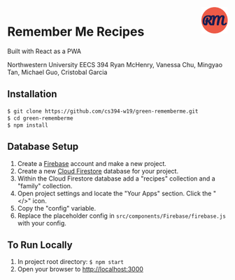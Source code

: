<a href="https://remembermerecipes.com/">
    <img src="https://github.com/cs394-w19/green-rememberme/blob/master/public/logo.png" alt="RememberMe Recipeslogo"     title="RememberMe Recipes" align="right" height="60" />
</a>

# Remember Me Recipes
Built with React as a PWA

Northwestern University
EECS 394
Ryan McHenry, Vanessa Chu, Mingyao Tan, Michael Guo, Cristobal Garcia


## Installation
```
$ git clone https://github.com/cs394-w19/green-rememberme.git
$ cd green-rememberme
$ npm install
```

## Database Setup 
1. Create a [Firebase](https://firebase.google.com/) account and make a new project.
2. Create a new [Cloud Firestore](https://firebase.google.com/docs/firestore/) database for your project.
3. Within the Cloud Firestore database add a "recipes" collection and a "family" collection.
4. Open project settings and locate the "Your Apps" section. Click the "</>" icon.
5. Copy the "config" variable. 
6. Replace the placeholder config in ```src/components/Firebase/firebase.js``` with your config.

## To Run Locally
1. In project root directory: ```$ npm start```
2. Open your browser to [http://localhost:3000](http://localhost:3000)
